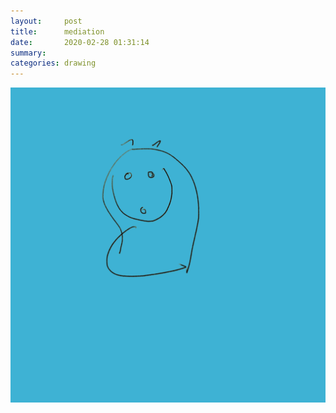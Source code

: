 ```yaml
---
layout:     post
title:      mediation
date:       2020-02-28 01:31:14
summary:    
categories: drawing
---
```

![mediation](/images/diary/mediation.png ".")
